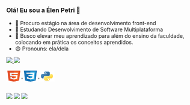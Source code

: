 ### Olá! Eu sou a Élen Petri 👋


- 🔭 Procuro estágio na área de desenvolvimento front-end
- 🌱 Estudando Desenvolvimento de Software Multiplataforma
- 👯 Busco elevar meu aprendizado para além do ensino da faculdade, colocando em prática os conceitos aprendidos.
- 😄 Pronouns: ela/dela

<div>
  <a href="https://github.com/elenpetri">
  <img height="180em" src="https://github-readme-stats.vercel.app/api?username=elenpetri&show_icons=true&theme=synthwave&include_all_commits=true&count_private=true"/>
  <img height="180em" src="https://github-readme-stats.vercel.app/api/top-langs/?username=elenpetri&layout=compact&langs_count=7&theme=synthwave"/>
</div>
  
  <div style="display: inline_block"><br>
  <img align="center" alt="Rafa-HTML" height="30" width="40" src="https://raw.githubusercontent.com/devicons/devicon/master/icons/html5/html5-original.svg">
  <img align="center" alt="Rafa-CSS" height="30" width="40" src="https://raw.githubusercontent.com/devicons/devicon/master/icons/css3/css3-original.svg">
  <img align="center" alt="Rafa-Python" height="30" width="40" src="https://raw.githubusercontent.com/devicons/devicon/master/icons/python/python-original.svg">
</div>
  
  ##

   
<div> 
  <a href="https://instagram.com/_fernandapetri" target="_blank"><img src="https://img.shields.io/badge/-Instagram-%23E4405F?style=for-the-badge&logo=instagram&logoColor=white" target="_blank"></a>
  <a href = "mailto:petrielen@outlook.com"><img src="https://img.shields.io/badge/Gmail-D14836?style=for-the-badge&logo=gmail&logoColor=white" target="_blank"></a>
  <a href="https://www.linkedin.com/in/elen-petri/" target="_blank"><img src="https://img.shields.io/badge/-LinkedIn-%230077B5?style=for-the-badge&logo=linkedin&logoColor=white" target="_blank"></a> 
</div>
  
